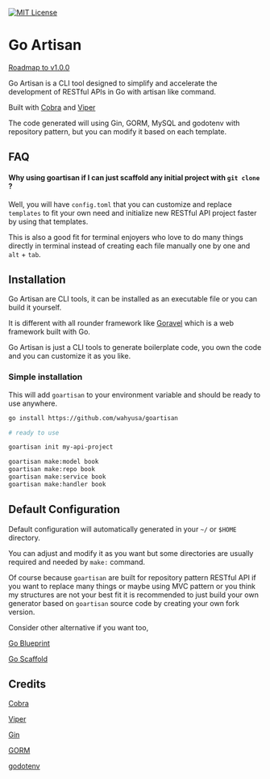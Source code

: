 [![MIT License](https://img.shields.io/badge/License-MIT-green.svg)](https://choosealicense.com/licenses/mit/)

# Go Artisan

[Roadmap to v1.0.0](https://github.com/users/wahyusa/projects/12/views/1)

Go Artisan is a CLI tool designed to simplify and accelerate the development of RESTful APIs in Go with artisan like command.

Built with [Cobra](https://github.com/spf13/cobra) and [Viper](https://github.com/spf13/viper)

The code generated will using Gin, GORM, MySQL and godotenv with repository pattern, but you can modify it based on each template.

## FAQ

#### Why using goartisan if I can just scaffold any initial project with `git clone` ?

Well, you will have `config.toml` that you can customize and replace `templates` to fit your own need and initialize new RESTful API project faster by using that templates.

This is also a good fit for terminal enjoyers who love to do many things directly in terminal instead of creating each file manually one by one and `alt` + `tab`.

## Installation

Go Artisan are CLI tools, it can be installed as an executable file or you can build it yourself.

It is different with all rounder framework like [Goravel](https://goravel.dev) which is a web framework built with Go.

Go Artisan is just a CLI tools to generate boilerplate code, you own the code and you can customize it as you like.

### Simple installation

This will add `goartisan` to your environment variable and should be ready to use anywhere.

```bash
go install https://github.com/wahyusa/goartisan

# ready to use

goartisan init my-api-project

goartisan make:model book
goartisan make:repo book
goartisan make:service book
goartisan make:handler book
```

## Default Configuration

Default configuration will automatically generated in your `~/` or `$HOME` directory.

You can adjust and modify it as you want but some directories are usually required and needed by `make:` command.

Of course because `goartisan` are built for repository pattern RESTful API if you want to replace many things or maybe using MVC pattern or you think my structures are not your best fit it is recommended to just build your own generator based on `goartisan` source code by creating your own fork version.

Consider other alternative if you want too,

[Go Blueprint](https://github.com/Melkeydev/go-blueprint)

[Go Scaffold](https://github.com/go-scaffold/go-scaffold)

## Credits

[Cobra](https://github.com/spf13/cobra)

[Viper](https://github.com/spf13/viper)

[Gin](https://github.com/gin-gonic/gin)

[GORM](https://github.com/go-gorm/gorm)

[godotenv](https://github.com/joho/godotenv)
